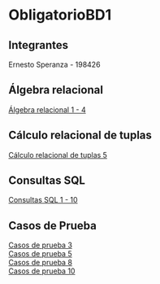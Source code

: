 # ObligatorioBD1
## Integrantes
Ernesto Speranza - 198426

## Álgebra relacional 
[Álgebra relacional 1 - 4]()

## Cálculo relacional de tuplas
[Cálculo relacional de tuplas 5]()

## Consultas SQL
[Consultas SQL 1 - 10](Querys.sql)

## Casos de Prueba
[Casos de prueba 3](CasoDePrueba3.sql)<br>
[Casos de prueba 5](CasoDePrueba5.sql)<br>
[Casos de prueba 8](CasoDePrueba8.sql)<br>
[Casos de prueba 10](CasoDePrueba10.sql)<br>
